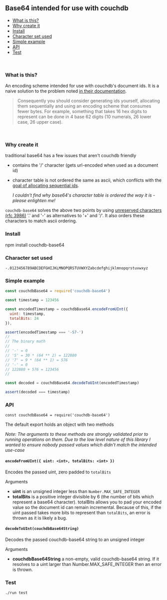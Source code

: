 ## Base64 intended for use with couchdb

<!-- START doctoc generated TOC please keep comment here to allow auto update -->
<!-- DON'T EDIT THIS SECTION, INSTEAD RE-RUN doctoc TO UPDATE -->
- [What is this?](#what-is-this)
- [Why create it](#why-create-it)
- [Install](#install)
- [Character set used](#character-set-used)
- [Simple example](#simple-example)
- [API](#api)
- [Test](#test)
<!-- END doctoc generated TOC please keep comment here to allow auto update -->
<br>


### What is this?

An encoding scheme intended for use with couchdb's document ids.  It is a naive
solution to the problem noted [in their documentation](http://docs.couchdb.org/en/2.1.1/maintenance/performance.html#document-s-id).

> Consequently you should consider generating ids yourself, allocating them
sequentially and using an encoding scheme that consumes fewer bytes. For
example, something that takes 16 hex digits to represent can be done in 4 base
62 digits (10 numerals, 26 lower case, 26 upper case).

<br>

### Why create it

traditional base64 has a few issues that aren't couchdb friendly

- contains the '/' character (gets url-encoded when used as a document id)
- character table is not ordered the same as ascii, which conflicts with the
  [goal of allocating sequential ids](https://eager.io/blog/how-long-does-an-id-need-to-be/#locality).

  *I couldn't find why base64's character table is ordered the way it is - please enlighten me!*

`couchdb-base64` solves the above two points by using [unreserved characters (rfc 3986)](https://tools.ietf.org/html/rfc3986#section-2.3) '.' and '-' as
alternatives to '+' and '/'.  It also orders these characters to match
ascii ordering.
<br>


### Install

npm install couchdb-base64
<br>


### Character set used

`-.0123456789ABCDEFGHIJKLMNOPQRSTUVWXYZabcdefghijklmnopqrstuvwxyz`
<br>

### Simple example

```js
const couchdbBase64 = require('couchdb-base64')

const timestamp = 123456

const encodedTimestamp = couchdbBase64.encodeFromUInt({
  uint: timestamp,
  totalBits: 24
}),

assert(encodedTimestamp === '-S7-')
//
// The binary math
//
// '-' = 0
// 'S' = 30 * (64 ** 2) = 122880
// '7' = 9 * (64 ** 1) = 576
// '-' = 0
// 122880 + 576 = 123456
//

const decoded = couchdbBase64.decodeToUInt(encodedTimestamp)

assert(decoded === timestamp)
```


### API

`const couchdbBase64 = require('couchdb-base64')`

The default export holds an object with two methods

*Note: The arguments to these methods are strongly validated prior to running
operations on them.  Due to the low level nature of this library I wanted to
ensure nobody passed values which didn't match the intended use-case*

#### `encodeFromUInt({ uint: <int>, totalBits: <int> })`

Encodes the passed uint, zero padded to `totalBits`

Arguments
 - **uint** is an unsigned integer less than `Number.MAX_SAFE_INTEGER`
 - **totalBits** is a positive integer divisible by 6 (the number of bits which
   represent a base64 character).  totalBits allows you to pad your encoded
   value so the document id can remain incremental.  Because of this, if the
   uint passed takes more bits to represent than `totalBits`, an error is thrown
   as it is likely a bug.


#### `decodeToUInt(couchdbBase64String)`

Decodes the passed couchdb-base64 string to an unsigned integer

Arguments
 - **couchdbBase64String** a non-empty, valid couchdb-base64 string.  If it
   resolves to a uint larger than Number.MAX_SAFE_INTEGER then an error is
   thrown.


### Test

`./run test`
